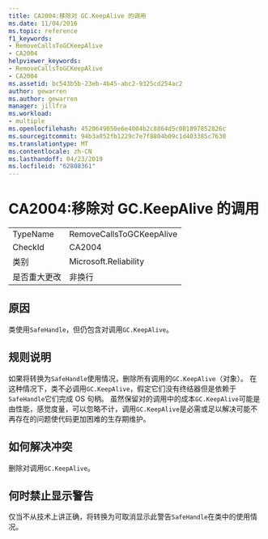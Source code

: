 ```yaml
---
title: CA2004:移除对 GC.KeepAlive 的调用
ms.date: 11/04/2016
ms.topic: reference
f1_keywords:
- RemoveCallsToGCKeepAlive
- CA2004
helpviewer_keywords:
- RemoveCallsToGCKeepAlive
- CA2004
ms.assetid: bc543b5b-23eb-4b45-abc2-9325cd254ac2
author: gewarren
ms.author: gewarren
manager: jillfra
ms.workload:
- multiple
ms.openlocfilehash: 4520649050e6e4004b2c8864d5c081897852826c
ms.sourcegitcommit: 94b3a052fb1229c7e7f8804b09c1d403385c7630
ms.translationtype: MT
ms.contentlocale: zh-CN
ms.lasthandoff: 04/23/2019
ms.locfileid: "62808361"
---
```

# <a name="ca2004-remove-calls-to-gckeepalive"></a>CA2004:移除对 GC.KeepAlive 的调用

|||
|-|-|
|TypeName|RemoveCallsToGCKeepAlive|
|CheckId|CA2004|
|类别|Microsoft.Reliability|
|是否重大更改|非换行|

## <a name="cause"></a>原因
 类使用`SafeHandle`，但仍包含对调用`GC.KeepAlive`。

## <a name="rule-description"></a>规则说明
 如果将转换为`SafeHandle`使用情况，删除所有调用的`GC.KeepAlive`（对象）。 在这种情况下，类不必调用`GC.KeepAlive`，假定它们没有终结器但是依赖于`SafeHandle`它们完成 OS 句柄。  虽然保留对的调用中的成本`GC.KeepAlive`可能是由性能，感觉度量，可以忽略不计，调用`GC.KeepAlive`是必需或足以解决可能不再存在的问题使代码更加困难的生存期维护。

## <a name="how-to-fix-violations"></a>如何解决冲突
 删除对调用`GC.KeepAlive`。

## <a name="when-to-suppress-warnings"></a>何时禁止显示警告
 仅当不从技术上讲正确，将转换为可取消显示此警告`SafeHandle`在类中的使用情况。